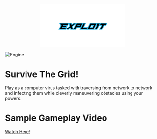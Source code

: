 <p align="center">
  <img src="https://github.com/Nizar1999/Expl01t/blob/main/screenshots/Banner.png" width = 55%; height=55% />
</p>

![Engine](https://img.shields.io/badge/-MADE%20WITH%20UE4-black?style=for-the-badge&logo=unreal-engine&logoColor=31B3E0)

# Survive The Grid!

Play as a computer virus tasked with traversing from network to network and infecting them while cleverly maneuvering obstacles using your powers.

# Sample Gameplay Video
<a href="https://www.youtube.com/embed/aVxXWEto6n8">Watch Here!</a>
